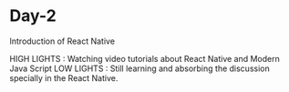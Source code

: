 # Day-2
Introduction of React Native

HIGH LIGHTS : Watching video tutorials about React Native and Modern Java Script
LOW LIGHTS : Still learning and absorbing the discussion specially in the React Native.
